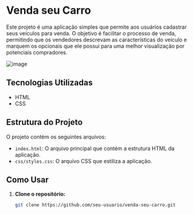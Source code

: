 # Venda seu Carro

Este projeto é uma aplicação simples que permite aos usuários cadastrar seus veículos para venda. O objetivo é facilitar o processo de venda, permitindo que os vendedores descrevam as características do veículo e marquem os opcionais que ele possui para uma melhor visualização por potenciais compradores.

![image](https://github.com/user-attachments/assets/c6e065e9-f782-44c5-b33c-97707662822c)



## Tecnologias Utilizadas

- HTML
- CSS

## Estrutura do Projeto

O projeto contém os seguintes arquivos:

- `index.html`: O arquivo principal que contém a estrutura HTML da aplicação.
- `css/styles.css`: O arquivo CSS que estiliza a aplicação.

## Como Usar

1. **Clone o repositório:**

   ```bash
   git clone https://github.com/seu-usuario/venda-seu-carro.git

